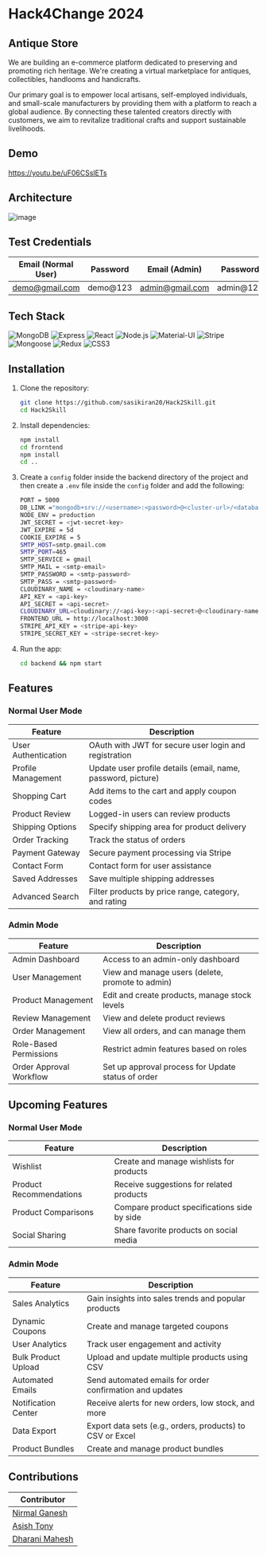 
# Hack4Change 2024

## Antique Store

We are  building an e-commerce platform dedicated to preserving and promoting rich heritage. We're creating a virtual marketplace for antiques, collectibles, handlooms and handicrafts.

Our primary goal is to empower local artisans, self-employed individuals, and small-scale manufacturers by providing them with a platform to reach a global audience. By connecting these talented creators directly with customers, we aim to revitalize traditional crafts and support sustainable livelihoods.


## Demo

https://youtu.be/uF06CSslETs


## Architecture

![image](https://github.com/user-attachments/assets/43987cf0-beb4-4298-a550-e5dde1202150)


## Test Credentials

| Email (Normal User) | Password | Email (Admin)     | Password  |
| ------------------- | -------- | ----------------- | --------- |
| demo@gmail.com     | demo@123 | admin@gmail.com   | admin@123 |


## Tech Stack


![MongoDB](https://img.shields.io/badge/-MongoDB-green) ![Express](https://img.shields.io/badge/-Express-blue) ![React](https://img.shields.io/badge/-React-blue) ![Node.js](https://img.shields.io/badge/-Node.js-green) ![Material-UI](https://img.shields.io/badge/-Material--UI-blue) ![Stripe](https://img.shields.io/badge/-Stripe-blue) ![Mongoose](https://img.shields.io/badge/-Mongoose-green) ![Redux](https://img.shields.io/badge/-Redux-purple) ![CSS3](https://img.shields.io/badge/-CSS3-blue)



## Installation

1.  Clone the repository:
    ```bash
    git clone https://github.com/sasikiran20/Hack2Skill.git
    cd Hack2Skill
    ```
2.  Install dependencies:
    ```bash
    npm install
    cd frorntend
    npm install
    cd ..
    ```
3.  Create a `config` folder inside the backend directory of the project and then create a `.env` file inside the `config` folder and add the following:

    ````bash
    PORT = 5000
    DB_LINK ="mongodb+srv://<username>:<password>@<cluster-url>/<database-name>?retryWrites=true&w=majority"
    NODE_ENV = production
    JWT_SECRET = <jwt-secret-key>
    JWT_EXPIRE = 5d
    COOKIE_EXPIRE = 5
    SMTP_HOST=smtp.gmail.com
    SMTP_PORT=465
    SMTP_SERVICE = gmail
    SMTP_MAIL = <smtp-email>
    SMTP_PASSWORD = <smtp-password>
    SMTP_PASS = <smtp-password>
    CLOUDINARY_NAME = <cloudinary-name>
    API_KEY = <api-key>
    API_SECRET = <api-secret>
    CLOUDINARY_URL=cloudinary://<api-key>:<api-secret>@<cloudinary-name>
    FRONTEND_URL = http://localhost:3000
    STRIPE_API_KEY = <stripe-api-key>
    STRIPE_SECRET_KEY = <stripe-secret-key>


    ````
4.  Run the app:

    ```bash
    cd backend && npm start
    ```


## Features

### Normal User Mode

| Feature             | Description                                                  |
| ------------------- | ------------------------------------------------------------ |
| User Authentication | OAuth with JWT for secure user login and registration        |
| Profile Management  | Update user profile details (email, name, password, picture) |
| Shopping Cart       | Add items to the cart and apply coupon codes                 |
| Product Review      | Logged-in users can review products                          |
| Shipping Options    | Specify shipping area for product delivery                   |
| Order Tracking      | Track the status of orders                                   |
| Payment Gateway     | Secure payment processing via Stripe                         |
| Contact Form        | Contact form for user assistance                             |
| Saved Addresses     | Save multiple shipping addresses                             |
| Advanced Search     | Filter products by price range, category, and rating         |

### Admin Mode

| Feature                 | Description                                        |
| ----------------------- | -------------------------------------------------- |
| Admin Dashboard         | Access to an admin-only dashboard                  |
| User Management         | View and manage users (delete, promote to admin)   |
| Product Management      | Edit and create products, manage stock levels      |
| Review Management       | View and delete product reviews                    |
| Order Management        | View all orders, and can manage them               |
| Role-Based Permissions  | Restrict admin features based on roles             |
| Order Approval Workflow | Set up approval process for Update status of order |

## Upcoming Features

### Normal User Mode

| Feature                 | Description                                 |
| ----------------------- | ------------------------------------------- |
| Wishlist                | Create and manage wishlists for products    |
| Product Recommendations | Receive suggestions for related products    |
| Product Comparisons     | Compare product specifications side by side |
| Social Sharing          | Share favorite products on social media     |

### Admin Mode

| Feature             | Description                                               |
| ------------------- | --------------------------------------------------------- |
| Sales Analytics     | Gain insights into sales trends and popular products      |
| Dynamic Coupons     | Create and manage targeted coupons                        |
| User Analytics      | Track user engagement and activity                        |
| Bulk Product Upload | Upload and update multiple products using CSV             |
| Automated Emails    | Send automated emails for order confirmation and updates  |
| Notification Center | Receive alerts for new orders, low stock, and more        |
| Data Export         | Export data sets (e.g., orders, products) to CSV or Excel |
| Product Bundles     | Create and manage product bundles                         |



## Contributions

| Contributor                                           |
| ----------------------------------------------------- |
| [Nirmal Ganesh](https://github.com/nirmalganesh11)             |
| [Asish Tony](https://github.com/Asish-15) |
| [Dharani Mahesh](https://gitlab.com/Mahees_DDM) |